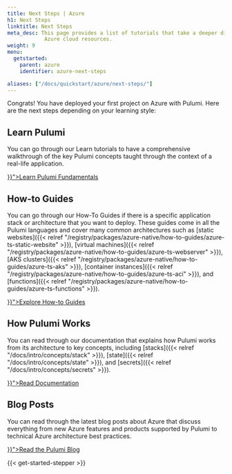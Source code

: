 ```yaml
---
title: Next Steps | Azure
h1: Next Steps
linktitle: Next Steps
meta_desc: This page provides a list of tutorials that take a deeper dive into
            Azure cloud resources.
weight: 9
menu:
  getstarted:
    parent: azure
    identifier: azure-next-steps

aliases: ["/docs/quickstart/azure/next-steps/"]
---
```


Congrats! You have deployed your first project on Azure with Pulumi. Here are the next steps depending on your learning style:

## Learn Pulumi

You can go through our Learn tutorials to have a comprehensive walkthrough of the key Pulumi concepts taught through the context of a real-life application.

<div class="flex justify-left py-6">
    <a class="btn btn-lg mx-1 my-1" href="{{< relref "/learn/pulumi-fundamentals" >}}">Learn Pulumi Fundamentals</a>
</div>

## How-to Guides

You can go through our How-To Guides if there is a specific application stack or architecture that you want to deploy. These guides come in all the Pulumi languages and cover many common architectures such as [static websites]({{< relref "/registry/packages/azure-native/how-to-guides/azure-ts-static-website" >}}), [virtual machines]({{< relref "/registry/packages/azure-native/how-to-guides/azure-ts-webserver" >}}), [AKS clusters]({{< relref "/registry/packages/azure-native/how-to-guides/azure-ts-aks" >}}), [container instances]({{< relref "/registry/packages/azure-native/how-to-guides/azure-ts-aci" >}}), and [functions]({{< relref "/registry/packages/azure-native/how-to-guides/azure-ts-functions" >}}).

<div class="flex justify-left py-6">
    <a class="btn btn-lg mx-1 my-1" href="{{< relref "/registry/packages/azure-native/how-to-guides" >}}">Explore How-to Guides</a>
</div>

## How Pulumi Works

You can read through our documentation that explains how Pulumi works from its architecture to key concepts, including [stacks]({{< relref "/docs/intro/concepts/stack" >}}), [state]({{< relref "/docs/intro/concepts/state" >}}), and [secrets]({{< relref "/docs/intro/concepts/secrets" >}}).

<div class="flex justify-left py-6">
    <a class="btn btn-lg mx-1 my-1" href="{{< relref "/docs/intro/concepts" >}}">Read Documentation</a>
</div>

## Blog Posts

You can read through the latest blog posts about Azure that discuss everything from new Azure features and products supported by Pulumi to technical Azure architecture best practices.

<div class="flex justify-left py-6">
    <a class="btn btn-lg mx-1 my-1" href="{{< relref "/blog/tag/azure" >}}">Read the Pulumi Blog</a>
</div>

{{< get-started-stepper >}}
